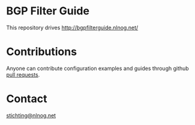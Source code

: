 # BGP Filter Guide

This repository drives http://bgpfilterguide.nlnog.net/

# Contributions

Anyone can contribute configuration examples and guides through github [pull requests](https://yangsu.github.io/pull-request-tutorial/).

# Contact

stichting@nlnog.net
